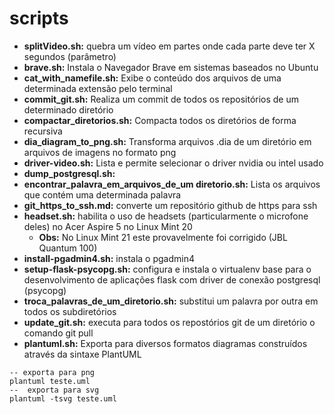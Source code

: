 # scripts

* **splitVideo.sh:** quebra um vídeo em partes onde cada parte deve ter X segundos (parâmetro)
* **brave.sh:** Instala o Navegador Brave em sistemas baseados no Ubuntu
* **cat_with_namefile.sh:** Exibe o conteúdo dos arquivos de uma determinada extensão pelo terminal
* **commit_git.sh:** Realiza um commit de todos os repositórios de um determinado diretório
* **compactar_diretorios.sh:** Compacta todos os diretórios de forma recursiva
* **dia_diagram_to_png.sh:** Transforma arquivos .dia de um diretório em arquivos de imagens no formato png
* **driver-video.sh:** Lista e permite selecionar o driver nvidia ou intel usado 
* **dump_postgresql.sh:**
* **encontrar_palavra_em_arquivos_de_um diretorio.sh:** Lista os arquivos que contém uma determinada palavra
* **git_https_to_ssh.md:** converte um repositório github de https para ssh
* **headset.sh:** habilita o uso de headsets (particularmente o microfone deles) no Acer Aspire 5 no Linux Mint 20 
    * **Obs:** No Linux Mint 21 este provavelmente foi corrigido (JBL Quantum 100)
* **install-pgadmin4.sh:** instala o pgadmin4
* **setup-flask-psycopg.sh:** configura e instala o virtualenv base para o desenvolvimento de aplicações flask com driver de conexão postgresql (psycopg)
* **troca_palavras_de_um_diretorio.sh:** substitui um palavra por outra em todos os subdiretórios
* **update_git.sh:** executa para todos os repostórios git de um diretório o comando git pull
* **plantuml.sh:**  Exporta para diversos formatos diagramas construídos através da sintaxe PlantUML
```
-- exporta para png
plantuml teste.uml 
--  exporta para svg
plantuml -tsvg teste.uml
```
